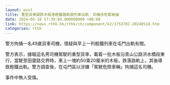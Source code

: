 ```yaml
---
layout: post
title: 重型貨車疑跌木板落輕鐵路軌致列車出軌　司機涉危駕被捕
date: 2024-05-18 17:39:04.000000000 +08:00
link: https://news.rthk.hk/rthk/ch/component/k2/1753702-20240518.htm
categories: rthk
---
```


警方拘捕一名49歲貨車司機，懷疑與早上一列輕鐵列車在屯門出軌有關。

警方表示，據報這名男司機駕駛的重型貨車，載着一批木板沿青山公路洪水橋段東行，當駛至田廈路交界時，車上一塊約50乘20厘米的木板，跌落路軌上，其後導致輕鐵出軌。警方調查後，在屯門區以涉嫌「駕駛危險車輛」拘捕這名司機。

事件中無人受傷。
